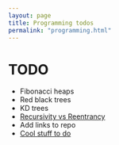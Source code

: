 ```yaml
---
layout: page
title: Programming todos
permalink: "programming.html"
---
```


# TODO
* Fibonacci heaps
* Red black trees
* KD trees
* [Recursivity vs Reentrancy](https://fr.wikipedia.org/wiki/R%C3%A9entrance)
* Add links to repo
* [Cool stuff to do](https://github.com/donnemartin/data-science-ipython-notebooks)
